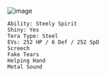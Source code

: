 ![image](https://github.com/Xieons-Gaming-Corner/public/assets/109671906/ee2f5074-280b-4a77-b0cf-f55cf4b529e3)
```Perrserker
Ability: Steely Spirit
Shiny: Yes
Tera Type: Steel
EVs: 252 HP / 6 Def / 252 SpD
Screech
Fake Tears
Helping Hand
Metal Sound
